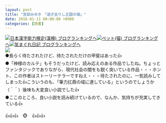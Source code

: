 ```yaml
---
layout: post
title: "宮部みゆき　「過ぎ去りし王国の城」"
date: 2016-01-11 00:00:00 +0900
categories: [読書]
---
```


[![](/syuusyuu9701/assets/images/宮部みゆき-「過ぎ去りし王国の城」-br_c_3028_1.gif)](http://blog.with2.net/link.php?1659096:3028 "日本漢字能力検定(漢検) ブログランキングへ")[日本漢字能力検定(漢検) ブログランキングへ](http://blog.with2.net/link.php?1659096:3028)[![](/syuusyuu9701/assets/images/宮部みゆき-「過ぎ去りし王国の城」-br_c_1348_1.gif)](http://blog.with2.net/link.php?1659096:1348 "ペット(猫) ブログランキングへ")[ペット(猫) ブログランキングへ](http://blog.with2.net/link.php?1659096:1348)[![](/syuusyuu9701/assets/images/宮部みゆき-「過ぎ去りし王国の城」-br_c_9257_1.gif)](http://blog.with2.net/link.php?1659096:9257 "気まぐれ日記 ブログランキングへ")[気まぐれ日記 ブログランキングへ](http://blog.with2.net/link.php?1659096:9257)  
![](/syuusyuu9701/assets/images/宮部みゆき-「過ぎ去りし王国の城」-a6daca98cea932ee6c75c2db2f0bd988.png)  
●長らく待たされたけど、待たされただけの甲斐はあった👍  
●「神様のカルテ」もそうだったけど、読み応えのある作品でしたね。ちょっとファンタジックでありながら、現代社会の闇をも鋭く突いている作品・・・ホント、この作者はストーリーテラーですねえ・・・待たされたのに、一気読みしてしまった👍こういうのも、「筆力扛鼎の域に達している」というのでしょうか（＾＾）後味も大変良い小説でした👍  
●ここのところ、良い小説を読み続けているので、なんか、気持ちが充実してきている👍  
  
👍👍👍　🐵　👍👍👍  
  
